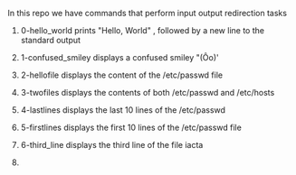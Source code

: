 In this repo we have commands that perform input output redirection tasks

1. 0-hello_world prints "Hello, World" , followed by a new line to the standard output

2. 1-confused_smiley displays a confused smiley "(Ôo)'

3. 2-hellofile displays the content of the /etc/passwd file

4. 3-twofiles displays the contents of both /etc/passwd and /etc/hosts

5. 4-lastlines displays the last 10 lines of the /etc/passwd

6. 5-firstlines displays the first 10 lines of the /etc/passwd file

7. 6-third_line displays the third line of the file iacta

8. 